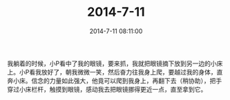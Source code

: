﻿---
title: "2014-7-11"
date: 2014-7-11 08:11:00
tags:
categories: 爸爸
---
我躺着的时候，小P看中了我的眼镜，要来抓，我就把眼镜摘下放到另一边的小床上。小P看我放好了，朝我微微一笑，然后奋力往我身上爬，要越过我的身体，直奔小床。信念的力量如此强大，他竟可以爬到我身上，再翻下去（稍协助），把手穿过小床栏杆，触摸到眼镜，感动我去把眼镜挪得更近一点，直至拿到它。